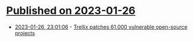 # [Published on 2023-01-26](index.md)

* [2023-01-26, 23:01:06](https://lobste.rs/s/xwgdnc/trellix_patches_61_000_vulnerable_open) - [Trellix patches 61,000 vulnerable open-source projects](https://www.trellix.com/en-us/about/newsroom/stories/research/trellix-advanced-research-center-patches-vulnerable-open-source-projects.html)

